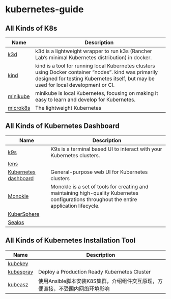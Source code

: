# kubernetes-guide

## All Kinds of K8s

| Name | Description |
|---|---|
| [k3d](https://k3d.io/) | k3d is a lightweight wrapper to run k3s (Rancher Lab’s minimal Kubernetes distribution) in docker. |
| [kind](https://kind.sigs.k8s.io/) | kind is a tool for running local Kubernetes clusters using Docker container “nodes”. kind was primarily designed for testing Kubernetes itself, but may be used for local development or CI. |
| [minikube](https://minikube.sigs.k8s.io/) | minikube is local Kubernetes, focusing on making it easy to learn and develop for Kubernetes. |
| [microk8s](https://microk8s.io/) | The lightweight Kubernetes |

## All Kinds of Kubernetes Dashboard

| Name | Description |
|---|---|
| [k9s](https://k9scli.io/) | K9s is a terminal based UI to interact with your Kubernetes clusters. |
| [lens](https://k8slens.dev/) | |
| [Kubernetes dashboard](https://github.com/kubernetes/dashboard) | General-purpose web UI for Kubernetes clusters |
| [Monokle](https://monokle.io/home) | Monokle is a set of tools for creating and maintaining high-quality Kubernetes configurations throughout the entire application lifecycle. |
| [KuberSphere](https://github.com/kubesphere/kubesphere/) | |
| [Sealos](https://github.com/labring/sealos) | |

## All Kinds of Kubernetes Installation Tool

| Name | Description |
|---|---|
| [kubekey](https://github.com/kubesphere/kubekey) | |
| [kubespray](https://github.com/kubernetes-sigs/kubespray) | Deploy a Production Ready Kubernetes Cluster |
| [kubeasz](https://github.com/easzlab/kubeasz) | 使用Ansible脚本安装K8S集群，介绍组件交互原理，方便直接，不受国内网络环境影响 |

